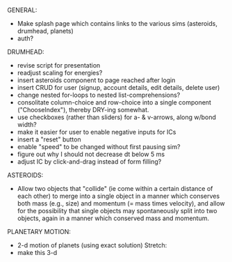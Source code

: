 GENERAL:
* Make splash page which contains links to the various sims (asteroids, drumhead, planets)
* auth?

DRUMHEAD:
* revise script for presentation
* readjust scaling for energies?
* insert asteroids component to page reached after login
* insert CRUD for user (signup, account details, edit details, delete user)
* change nested for-loops to nested list-comprehensions?
* consolitate column-choice and row-choice into a single component ("ChooseIndex"), thereby DRY-ing somewhat.
* use checkboxes (rather than sliders) for a- & v-arrows, along w/bond width?
* make it easier for user to enable negative inputs for ICs
* insert a "reset" button
* enable "speed" to be changed without first pausing sim?
* figure out why I should not decrease dt below 5 ms
* adjust IC by click-and-drag instead of form filling?

ASTEROIDS:
* Allow two objects that "collide" (ie come within a certain distance of each other) to merge into a single object in a manner which conserves both mass (e.g., size) and momentum (= mass times velocity), and allow for the possibility that single objects may spontaneously split into two objects, again in a manner which conserved mass and momentum.

PLANETARY MOTION:
* 2-d motion of planets (using exact solution)
Stretch:
* make this 3-d
